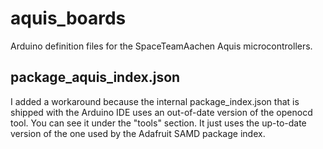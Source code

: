 # aquis_boards
Arduino definition files for the SpaceTeamAachen Aquis microcontrollers.

## package_aquis_index.json
I added a workaround because the internal package_index.json that is shipped with the Arduino IDE uses an out-of-date version of the openocd tool. You can see it under the "tools" section. It just uses the up-to-date version of the one used by the Adafruit SAMD package index.
